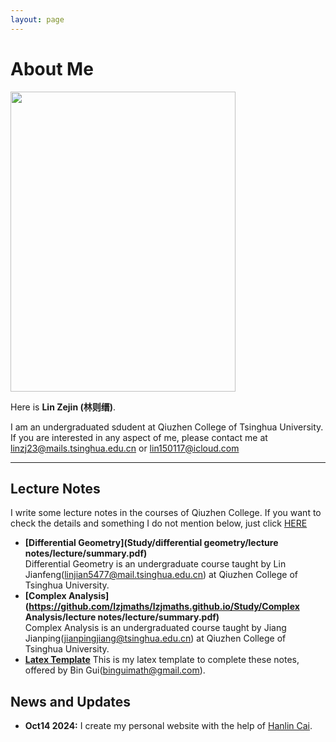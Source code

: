```yaml
---
layout: page
---
```


# About Me

<img src="" class="floatpic" width="360" height="480">

Here is **Lin Zejin (林则缙)**.


I am an undergraduated sdudent at Qiuzhen College of Tsinghua University. If you are interested in any aspect of me, please contact me at [linzj23@mails.tsinghua.edu.cn](linzj23@mails.tsinghua.edu.cn) or [lin150117@icloud.com](lin150117@icloud.com)

---

## Lecture Notes
I write some lecture notes in the courses of Qiuzhen College. If you want to check the details and something I do not mention below, just click [HERE](https://github.com/lzjmaths/lzjmaths.github.io/Study)

- **[Differential Geometry](Study/differential geometry/lecture notes/lecture/summary.pdf)**<br>
Differential Geometry is an undergraduate course taught by Lin Jianfeng([linjian5477@mail.tsinghua.edu.cn](linjian5477@mail.tsinghua.edu.cn)) at Qiuzhen College of Tsinghua University.
- **[Complex Analysis](https://github.com/lzjmaths/lzjmaths.github.io/Study/Complex Analysis/lecture notes/lecture/summary.pdf)**<br>
Complex Analysis is an undergraduated course taught by Jiang Jianping([jianpingjiang@tsinghua.edu.cn](jianpingjiang@tsinghua.edu.cn)) at Qiuzhen College of Tsinghua University.
- **[Latex Template](https://github.com/lzjmaths/lzjmaths.github.io/blob/f0f0374dc5bb23bb9dc5f4ac37eab12040e3301d/Study/LaTex%20mod/Bingui_fixed_mod.tex)**
This is my latex template to complete these notes, offered by Bin Gui([binguimath@gmail.com](binguimath@gmail.com)).

## News and Updates

- **Oct14 2024:** I create my personal website with the help of [Hanlin Cai](https://caihanlin.com/).
